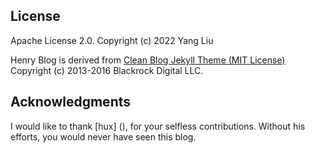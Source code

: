 
License
-------

Apache License 2.0.
Copyright (c) 2022 Yang Liu

Henry Blog is derived from [Clean Blog Jekyll Theme (MIT License)](https://github.com/BlackrockDigital/startbootstrap-clean-blog-jekyll/)
Copyright (c) 2013-2016 Blackrock Digital LLC.


Acknowledgments
--------

I would like to thank [hux] (), for your selfless contributions. Without his efforts, you would never have seen this blog. 
